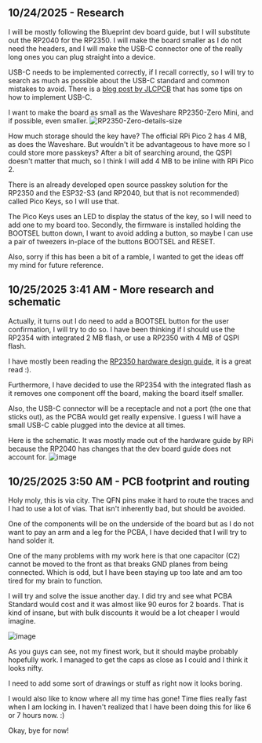 <!--
  ===================    !!READ THIS NOTICE!!   ====================
  DO NOT edit this file manually. Your changes WILL BE OVERWRITTEN!
  This journal is auto generated and updated by Hack Club Blueprint.
  To edit this file, please edit your journal entries on Blueprint.
  ==================================================================
-->

## 10/24/2025 - Research  

I will be mostly following the Blueprint dev board guide, but I will substitute out the RP2040 for the RP2350. 
I will make the board smaller as I do not need the headers, and I will make the USB-C connector one of the really long ones you can plug straight into a device.

USB-C needs to be implemented correctly, if I recall correctly, so I will try to search as much as possible about the USB-C standard and common mistakes to avoid. There is a [blog post by JLCPCB](https://jlcpcb.com/blog/pcb-layout-guidelines-for-usb-type-c) that has some tips on how to implement USB-C.

I want to make the board as small as the Waveshare RP2350-Zero Mini, and if possible, even smaller.
![RP2350-Zero-details-size](https://blueprint.hackclub.com/user-attachments/blobs/proxy/eyJfcmFpbHMiOnsiZGF0YSI6NTIwOCwicHVyIjoiYmxvYl9pZCJ9fQ==--ec6cfd82ea3c628c263e2f09148955368221d71f/RP2350-Zero-details-size.jpg)

How much storage should the key have? The official RPi Pico 2 has 4 MB, as does the Waveshare. But wouldn't it be advantageous to have more so I could store more passkeys?
After a bit of searching around, the QSPI doesn't matter that much, so I think I will add 4 MB to be inline with RPi Pico 2.

There is an already developed open source passkey solution for the RP2350 and the ESP32-S3 (and RP2040, but that is not recommended) called Pico Keys, so I will use that.

The Pico Keys uses an LED to display the status of the key, so I will need to add one to my board too. Secondly, the firmware is installed holding the BOOTSEL button down, I want to avoid adding a button, so maybe I can use a pair of tweezers in-place of the buttons BOOTSEL and RESET.

Also, sorry if this has been a bit of a ramble, I wanted to get the ideas off my mind for future reference.
  

## 10/25/2025 3:41 AM - More research and schematic  

Actually, it turns out I do need to add a BOOTSEL button for the user confirmation, I will try to do so. I have been thinking if I should use the RP2354 with integrated 2 MB flash, or use a RP2350 with 4 MB of QSPI flash.

I have mostly been reading the [RP2350 hardware design guide](https://datasheets.raspberrypi.com/rp2350/hardware-design-with-rp2350.pdf), it is a great read :).

Furthermore, I have decided to use the RP2354 with the integrated flash as it removes one component off the board, making the board itself smaller.

Also, the USB-C connector will be a receptacle and not a port (the one that sticks out), as the PCBA would get really expensive. I guess I will have a small USB-C cable plugged into the device at all times.

Here is the schematic. It was mostly made out of the hardware guide by RPi because the RP2040 has changes that the dev board guide does not account for.
![image](https://blueprint.hackclub.com/user-attachments/blobs/proxy/eyJfcmFpbHMiOnsiZGF0YSI6NTM0MCwicHVyIjoiYmxvYl9pZCJ9fQ==--d3f5e668c3d1f68173d2f2020ca4d21c8f702b06/image.png)  

## 10/25/2025 3:50 AM - PCB footprint and routing  

Holy moly, this is via city. The QFN pins make it hard to route the traces and I had to use a lot of vias. That isn't inherently bad, but should be avoided. 

One of the components will be on the underside of the board but as I do not want to pay an arm and a leg for the PCBA, I have decided that I will try to hand solder it.

One of the many problems with my work here is that one capacitor (C2) cannot be moved to the front as that breaks GND planes from being connected. Which is odd, but I have been staying up too late and am too tired for my brain to function.

I will try and solve the issue another day. I did try and see what PCBA Standard would cost and it was almost like 90 euros for 2 boards. That is kind of insane, but with bulk discounts it would be a lot cheaper I would imagine.

![image](https://blueprint.hackclub.com/user-attachments/blobs/proxy/eyJfcmFpbHMiOnsiZGF0YSI6NTM0MSwicHVyIjoiYmxvYl9pZCJ9fQ==--28c2966ea3004686e06a7d0c26133aa5f2c5be97/image.png)

As you guys can see, not my finest work, but it should maybe probably hopefully work.
I managed to get the caps as close as I could and I think it looks nifty.

I need to add some sort of drawings or stuff as right now it looks boring.

I would also like to know where all my time has gone! Time flies really fast when I am locking in. I haven't realized that I have been doing this for like 6 or 7 hours now. :)

Okay, bye for now!  

